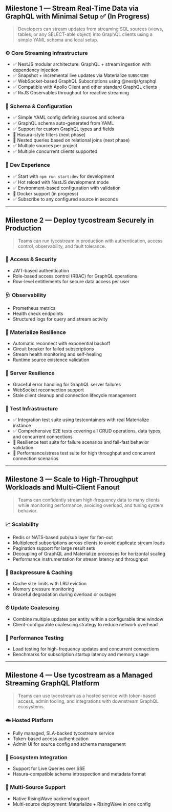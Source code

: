 ## **Milestone 1 — Stream Real-Time Data via GraphQL with Minimal Setup** ✅ (In Progress)

> Developers can stream updates from streaming SQL sources (views, tables, or any SELECT-able object) into GraphQL clients using a simple YAML schema and local setup.
> 

### ⚙️ Core Streaming Infrastructure

- ✅ NestJS modular architecture: GraphQL + stream ingestion with dependency injection
- ✅ Snapshot + incremental live updates via Materialize `SUBSCRIBE`
- ✅ WebSocket-based GraphQL Subscriptions using @nestjs/graphql
- ✅ Compatible with Apollo Client and other standard GraphQL clients
- ✅ RxJS Observables throughout for reactive streaming

### 📝 Schema & Configuration

- ✅ Simple YAML config defining sources and schema
- ✅ GraphQL schema auto-generated from YAML
- ✅ Support for custom GraphQL types and fields
- 🔄 Hasura-style filters (next phase)
- 🔄 Nested queries based on relational joins (next phase)
- ✅ Multiple sources per project
- ✅ Multiple concurrent clients supported

### 🚀 Dev Experience

- ✅ Start with `npm run start:dev` for development
- ✅ Hot reload with NestJS development mode
- ✅ Environment-based configuration with validation
- 🔄 Docker support (in progress)
- ✅ Subscribe to any configured source in seconds

---

## **Milestone 2 — Deploy tycostream Securely in Production**

> Teams can run tycostream in production with authentication, access control, observability, and fault tolerance.
> 

### 🔐 Access & Security

- JWT-based authentication
- Role-based access control (RBAC) for GraphQL operations
- Row-level entitlements for secure data access per user

### 🩺 Observability

- Prometheus metrics
- Health check endpoints
- Structured logs for query and stream activity

### 🔄 Materialize Resilience

- Automatic reconnect with exponential backoff
- Circuit breaker for failed subscriptions
- Stream health monitoring and self-healing
- Runtime source existence validation

### 🧠 Server Resilience

- Graceful error handling for GraphQL server failures
- WebSocket reconnection support
- Stale client cleanup and connection lifecycle management

### 🧪 Test Infrastructure

- ✅ Integration test suite using testcontainers with real Materialize instance
- ✅ Comprehensive E2E tests covering all CRUD operations, data types, and concurrent connections
- 🔄 Resilience test suite for failure scenarios and fail-fast behavior validation
- 🔄 Performance/stress test suite for high throughput and concurrent connection scenarios

---

## **Milestone 3 — Scale to High-Throughput Workloads and Multi-Client Fanout**

> Teams can confidently stream high-frequency data to many clients while monitoring performance, avoiding overload, and tuning system behavior.
> 

### 📈 Scalability

- Redis or NATS-based pub/sub layer for fan-out
- Multiplexed subscriptions across clients to avoid duplicate stream loads
- Pagination support for large result sets
- Decoupling of GraphQL and Materialize processes for horizontal scaling
- Performance instrumentation for stream latency and throughput

### 🧹 Backpressure & Caching

- Cache size limits with LRU eviction
- Memory pressure monitoring
- Graceful degradation during overload or outages

### ⏱ Update Coalescing

- Combine multiple updates per entity within a configurable time window
- Client-configurable coalescing strategy to reduce network overhead

### 🧪 Performance Testing

- Load testing for high-frequency updates and concurrent connections
- Benchmarks for subscription startup latency and memory usage

---

## **Milestone 4 — Use tycostream as a Managed Streaming GraphQL Platform**

> Teams can use tycostream as a hosted service with token-based access, admin tooling, and integrations with downstream GraphQL ecosystems.
> 

### ☁️ Hosted Platform

- Fully managed, SLA-backed tycostream service
- Token-based access authentication
- Admin UI for source config and schema management

### 🔌 Ecosystem Integration

- Support for Live Queries over SSE
- Hasura-compatible schema introspection and metadata format

### 🔄 Multi-Source Support

- Native RisingWave backend support
- Multi-source deployment: Materialize + RisingWave in one config